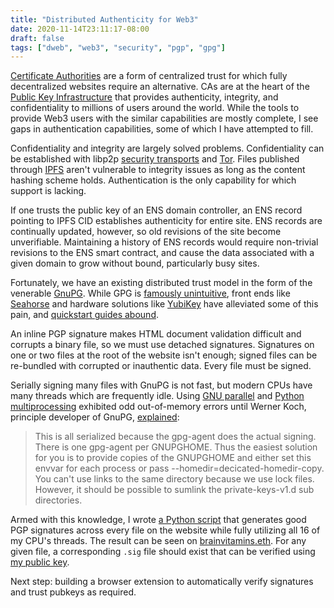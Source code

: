 ```yaml
---
title: "Distributed Authenticity for Web3"
date: 2020-11-14T23:11:17-08:00
draft: false
tags: ["dweb", "web3", "security", "pgp", "gpg"]
---
```


[Certificate Authorities](https://en.wikipedia.org/wiki/Certificate_authority) are a form of centralized trust for which fully decentralized websites require an alternative. CAs are at the heart of the [Public Key Infrastructure](https://en.wikipedia.org/wiki/Public_key_infrastructure) that provides authenticity, integrity, and confidentiality to millions of users around the world. While the tools to provide Web3 users with the similar capabilities are mostly complete, I see gaps in authentication capabilities, some of which I have attempted to fill.

Confidentiality and integrity are largely solved problems. Confidentiality can be established with libp2p [security transports](https://blog.ipfs.io/2020-08-07-deprecating-secio/) and [Tor](https://www.torproject.org/). Files published through [IPFS](https://ipfs.io/) aren't vulnerable to integrity issues as long as the content hashing scheme holds. Authentication is the only capability for which support is lacking.

If one trusts the public key of an ENS domain controller, an ENS record pointing to IPFS CID establishes authenticity for entire site. ENS records are continually updated, however, so old revisions of the site become unverifiable. Maintaining a history of ENS records would require non-trivial revisions to the ENS smart contract, and cause the data associated with a given domain to grow without bound, particularly busy sites.

Fortunately, we have an existing distributed trust model in the form of the venerable [GnuPG](https://gnupg.org/). While GPG is [famously unintuitive](https://www.gnupg.org/gph/en/manual/c562.html#AEN567), front ends like [Seahorse](https://wiki.gnome.org/Apps/Seahorse) and hardware solutions like [YubiKey](https://support.yubico.com/hc/en-us/articles/360013790259-Using-Your-YubiKey-with-OpenPGP) have alleviated some of this pain, and [quickstart guides abound](https://duckduckgo.com/?q=gnupg+quickstart).

An inline PGP signature makes HTML document validation difficult and corrupts a binary file, so we must use detached signatures. Signatures on one or two files at the root of the website isn't enough; signed files can be re-bundled with corrupted or inauthentic data. Every file must be signed.

Serially signing many files with GnuPG is not fast, but modern CPUs have many threads which are frequently idle. Using [GNU parallel](https://www.gnu.org/software/parallel/) and [Python multiprocessing](https://docs.python.org/3.7/library/multiprocessing.html#using-a-pool-of-workers) exhibited odd out-of-memory errors until Werner Koch, principle developer of GnuPG, [explained](https://lists.gnupg.org/pipermail/gnupg-users/2020-November/064346.html):

>This is all serialized because the gpg-agent does the actual signing. There is one gpg-agent per GNUPGHOME. Thus the easiest solution for you is to provide copies of the GNUPGHOME and either set this envvar for each process or pass --homedir=decicated-homedir-copy. You can't use links to the same directory because we use lock files. However, it should be possible to sumlink the private-keys-v1.d sub directories.

Armed with this knowledge, I wrote [a Python script](https://github.com/cqcallaw/www/blob/94f0dbb84fa3908acdd698d7b67071bf4f2a723b/sign.py) that generates good PGP signatures across every file on the website while fully utilizing all 16 of my CPU's threads. The result can be seen on [brainvitamins.eth](http://www.brainvitamins.eth). For any given file, a corresponding `.sig` file should exist that can be verified using [my public key](/pubkey.asc).

Next step: building a browser extension to automatically verify signatures and trust pubkeys as required.
